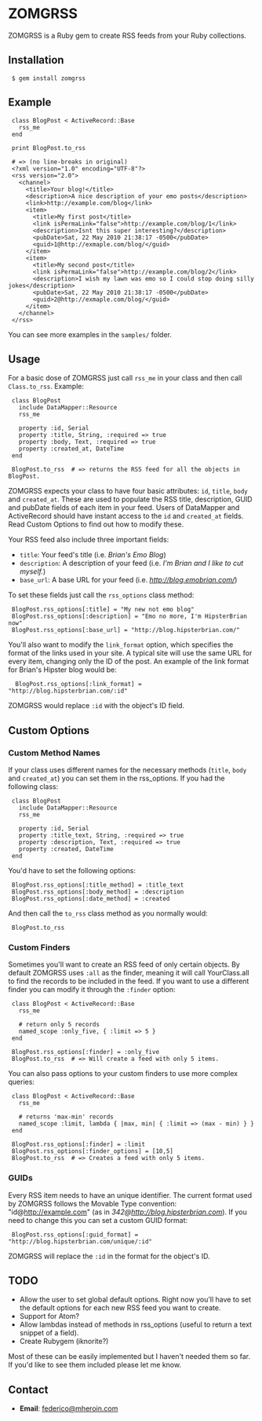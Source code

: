 ZOMGRSS
=======
ZOMGRSS is a Ruby gem to create RSS feeds from your Ruby collections.

Installation
-----------

     $ gem install zomgrss

Example
-------

     class BlogPost < ActiveRecord::Base
       rss_me
     end

     print BlogPost.to_rss

     # => (no line-breaks in original)
     <?xml version="1.0" encoding="UTF-8"?>
     <rss version="2.0">
       <channel>
         <title>Your blog!</title>
         <description>A nice description of your emo posts</description>
         <link>http://example.com/blog</link>
         <item>
           <title>My first post</title>
           <link isPermaLink="false">http://example.com/blog/1</link>
           <description>Isnt this super interesting?</description>
           <pubDate>Sat, 22 May 2010 21:38:17 -0500</pubDate>
           <guid>1@http://exmaple.com/blog/</guid>
         </item>
         <item>
           <title>My second post</title>
           <link isPermaLink="false">http://example.com/blog/2</link>
           <description>I wish my lawn was emo so I could stop doing silly jokes</description>
           <pubDate>Sat, 22 May 2010 21:38:17 -0500</pubDate>
           <guid>2@http://exmaple.com/blog/</guid>
         </item>
       </channel>
     </rss>

You can see more examples in the `samples/` folder.

Usage
-----
For a basic dose of ZOMGRSS just call `rss_me` in your class and then call `Class.to_rss`. Example:

     class BlogPost
       include DataMapper::Resource
       rss_me

       property :id, Serial
       property :title, String, :required => true
       property :body, Text, :required => true
       property :created_at, DateTime
     end

     BlogPost.to_rss  # => returns the RSS feed for all the objects in BlogPost.

ZOMGRSS expects your class to have four basic attributes: `id`, `title`, `body` and `created_at`. These
are used to populate the RSS title, description, GUID and pubDate fields of each item in your feed. Users
of DataMapper and ActiveRecord should have instant access to the `id` and `created_at` fields. Read
Custom Options to find out how to modify these.

Your RSS feed also include three important fields:

* `title`: Your feed's title (i.e. _Brian's Emo Blog_)
* `description`: A description of your feed (i.e. _I'm Brian and I like to cut myself._)
* `base_url`: A base URL for your feed (i.e. _http://blog.emobrian.com/_)

To set these fields just call the `rss_options` class method:

     BlogPost.rss_options[:title] = "My new not emo blog"
     BlogPost.rss_options[:description] = "Emo no more, I'm HipsterBrian now"
     BlogPost.rss_options[:base_url] = "http://blog.hipsterbrian.com/"

You'll also want to modify the `link_format` option, which specifies the format of the links used
in your site. A typical site will use the same URL for every item, changing only the ID of the
post. An example of the link format for Brian's Hipster blog would be:

      BlogPost.rss_options[:link_format] = "http://blog.hipsterbrian.com/:id"

ZOMGRSS would replace `:id` with the object's ID field.


Custom Options
---------------
### Custom Method Names

If your class uses different names for the necessary methods (`title`, `body` and `created_at`) you
can set them in the rss_options. If you had the following class:

     class BlogPost
       include DataMapper::Resource
       rss_me

       property :id, Serial
       property :title_text, String, :required => true
       property :description, Text, :required => true
       property :created, DateTime
     end

You'd have to set the following options:

     BlogPost.rss_options[:title_method] = :title_text
     BlogPost.rss_options[:body_method] = :description
     BlogPost.rss_options[:date_method] = :created

And then call the `to_rss` class method as you normally would:

     BlogPost.to_rss


### Custom Finders

Sometimes you'll want to create an RSS feed of only certain objects. By default ZOMGRSS uses `:all`
as the finder, meaning it will call YourClass.all to find the records to be included in the feed. If
you want to use a different finder you can modify it through the `:finder` option:

     class BlogPost < ActiveRecord::Base
       rss_me

       # return only 5 records
       named_scope :only_five, { :limit => 5 }
     end

     BlogPost.rss_options[:finder] = :only_five
     BlogPost.to_rss  # => Will create a feed with only 5 items.

You can also pass options to your custom finders to use more complex queries:

     class BlogPost < ActiveRecord::Base
       rss_me

       # returns 'max-min' records
       named_scope :limit, lambda { |max, min| { :limit => (max - min) } }
     end

     BlogPost.rss_options[:finder] = :limit
     BlogPost.rss_options[:finder_options] = [10,5]
     BlogPost.to_rss  # => Creates a feed with only 5 items.

### GUIDs

Every RSS item needs to have an unique identifier. The current format used by ZOMGRSS follows the
Movable Type convention: "id@http://example.com" (as in _342@http://blog.hipsterbrian.com_). If you
need to change this you can set a custom GUID format:

     BlogPost.rss_options[:guid_format] = "http://blog.hipsterbrian.com/unique/:id"

ZOMGRSS will replace the `:id` in the format for the object's ID.


TODO
----
* Allow the user to set global default options. Right now you'll have to set the default options for
each new RSS feed you want to create.
* Support for Atom?
* Allow lambdas instead of methods in rss_options (useful to return a text snippet of a field).
* Create Rubygem (iknorite?)

Most of these can be easily implemented but I haven't needed them so far. If you'd like to see them
included please let me know.

Contact
--------
* **Email**: federico@mheroin.com
